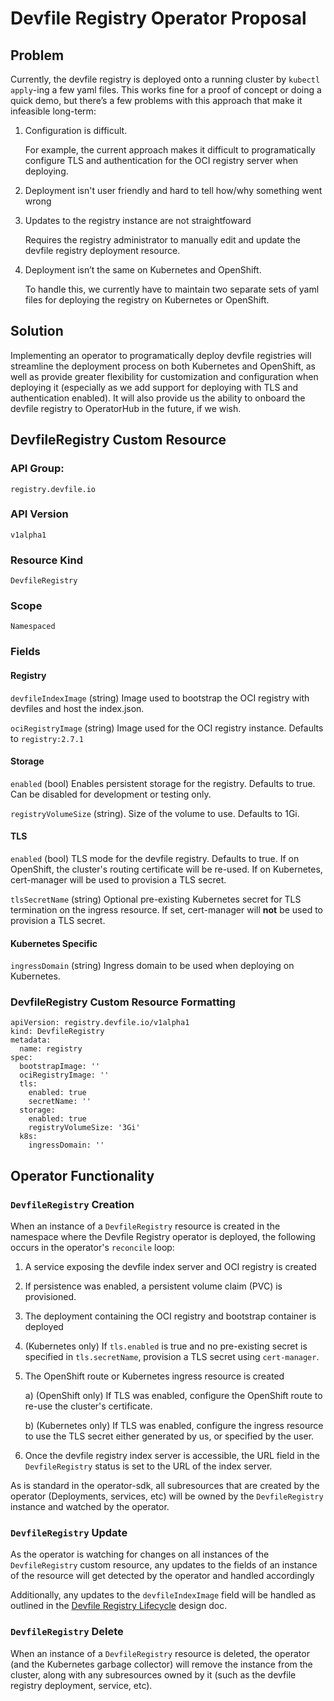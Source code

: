 # Devfile Registry Operator Proposal

## Problem
Currently, the devfile registry is deployed onto a running cluster by `kubectl apply`-ing a few yaml files. This works fine for a proof of concept or doing a quick demo, but there’s a few problems with this approach that make it infeasible long-term:

1) Configuration is difficult.
   
   For example, the current approach makes it difficult to programatically configure TLS and authentication for the OCI registry server when deploying.

2) Deployment isn't user friendly and hard to tell how/why something went wrong

3) Updates to the registry instance are not straightfoward

    Requires the registry administrator to manually edit and update the devfile registry deployment resource.

3) Deployment isn’t the same on Kubernetes and OpenShift.

   To handle this, we currently have to maintain two separate sets of yaml files for deploying the registry on Kubernetes or OpenShift.

## Solution
Implementing an operator to programatically deploy devfile registries will streamline the deployment process on both Kubernetes and OpenShift, as well as provide greater flexibility for customization and configuration when deploying it (especially as we add support for deploying with TLS and authentication enabled). It will also provide us the ability to onboard the devfile registry to OperatorHub in the future, if we wish.

## DevfileRegistry Custom Resource

### API Group:
`registry.devfile.io`

### API Version
`v1alpha1`

### Resource Kind
`DevfileRegistry`

### Scope
`Namespaced`

### Fields

#### Registry 
`devfileIndexImage` (string) Image used to bootstrap the OCI registry with devfiles and host the index.json.

`ociRegistryImage` (string) Image used for the OCI registry instance. Defaults to `registry:2.7.1`

#### Storage
`enabled` (bool) Enables persistent storage for the registry. Defaults to true. Can be disabled for development or testing only.

`registryVolumeSize` (string). Size of the volume to use. Defaults to 1Gi.

#### TLS
`enabled` (bool) TLS mode for the devfile registry. Defaults to true. If on OpenShift, the cluster's routing certificate will be re-used. If on Kubernetes, cert-manager will be used to provision a TLS secret.

`tlsSecretName` (string) Optional pre-existing Kubernetes secret for TLS termination on the ingress resource. If set, cert-manager will **not** be used to provision a TLS secret.

#### Kubernetes Specific
`ingressDomain` (string) Ingress domain to be used when deploying on Kubernetes.

### DevfileRegistry Custom Resource Formatting
```
apiVersion: registry.devfile.io/v1alpha1
kind: DevfileRegistry
metadata:
  name: registry
spec:
  bootstrapImage: ''
  ociRegistryImage: ''
  tls:
    enabled: true
    secretName: ''
  storage:
    enabled: true
    registryVolumeSize: '3Gi'
  k8s:
    ingressDomain: ''
```

## Operator Functionality

### `DevfileRegistry` Creation
When an instance of a `DevfileRegistry` resource is created in the namespace where the Devfile Registry operator is deployed, the following occurs in the operator's `reconcile` loop:

1) A service exposing the devfile index server and OCI registry is created
2) If persistence was enabled, a persistent volume claim (PVC) is provisioned.
3) The deployment containing the OCI registry and bootstrap container is deployed
4) (Kubernetes only) If `tls.enabled` is true and no pre-existing secret is specified in `tls.secretName`, provision a TLS secret using `cert-manager`.
4) The OpenShift route or Kubernetes ingress resource is created
    
    a) (OpenShift only) If TLS was enabled, configure the OpenShift route to re-use the cluster's certificate.
    
    b) (Kubernetes only) If TLS was enabled, configure the ingress resource to use the TLS secret either generated by us, or specified by the user.

5) Once the devfile registry index server is accessible, the URL field in the `DevfileRegistry` status is set to the URL of the index server.

As is standard in the operator-sdk, all subresources that are created by the operator (Deployments, services, etc) will be owned by the `DevfileRegistry` instance and watched by the operator.

### `DevfileRegistry` Update
As the operator is watching for changes on all instances of the `DevfileRegistry` custom resource, any updates to the fields of an instance of the resource will get detected by the operator and handled accordingly

Additionally, any updates to the `devfileIndexImage` field will be handled as outlined in the [Devfile Registry Lifecycle](https://docs.google.com/document/d/1rQHCp4SWslWWJv5KK3A_iXHvgbqjsuDkSKDD72ifJio/edit?usp=sharing) design doc.

### `DevfileRegistry` Delete
When an instance of a `DevfileRegistry` resource is deleted, the operator (and the Kubernetes garbage collector) will remove the instance from the cluster, along with any subresources owned by it (such as the devfile registry deployment, service, etc).